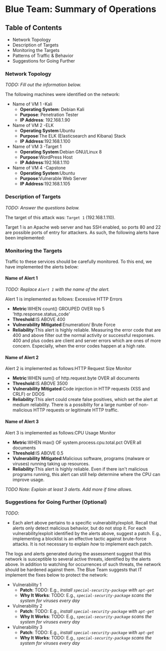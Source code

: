 # Blue Team: Summary of Operations

## Table of Contents
- Network Topology
- Description of Targets
- Monitoring the Targets
- Patterns of Traffic & Behavior
- Suggestions for Going Further

### Network Topology
_TODO: Fill out the information below._

The following machines were identified on the network:
- Name of VM 1 -Kali
  - **Operating System**: Debian Kali
  - **Purpose**: Penetration Tester
  - **IP Address**: 192.168.1.90
- Name of VM 2 -ELK
  - **Operating System**:Ubuntu
  - **Purpose**:The ELK (Elasticsearch and Kibana) Stack
  - **IP Address**:192.168.1.100
- Name of VM 3 -Target 1
  - **Operating System**:Debian GNU/Linux 8
  - **Purpose**:WordPress Host
  - **IP Address**:192.168.1.110
- Name of VM 4 -Capstone
  - **Operating System**:Ubuntu
  - **Purpose**:Vulnerable Web Server
  - **IP Address**:192.168.1.105
  
### Description of Targets
_TODO: Answer the questions below._

The target of this attack was: `Target 1` (192.168.1.110).

Target 1 is an Apache web server and has SSH enabled, so ports 80 and 22 are possible ports of entry for attackers. As such, the following alerts have been implemented:

### Monitoring the Targets

Traffic to these services should be carefully monitored. To this end, we have implemented the alerts below:

#### Name of Alert 1
_TODO: Replace `Alert 1` with the name of the alert._

Alert 1 is implemented as follows: Excessive HTTP Errors
  - **Metric**:WHEN count() GROUPED OVER top 5 'http.response.status_code'
  - **Threshold**:IS ABOVE 400
  - **Vulnerability Mitigated**:Enumeration/ Brute Force
  - **Reliability**:This alert is highly reliable. Measuring the error code that are 400 and above filter out the normal activity or successful responses. 400 and plus codes are client and server errors which are ones of more concern. Especially, when the error codes happen at a high rate.

#### Name of Alert 2
Alert 2 is implemented as follows:HTTP Request Size Monitor
  - **Metric**:WHEN sum() of http.request.byte OVER all documents
  - **Threshold**:IS ABOVE 3500
  - **Vulnerability Mitigated**:Code injection in HTTP requests (XSS and CRLF) or DDOS
  - **Reliability**:This alert could create false positives, which set the alert at medium reliability. There is a possiblity for a large number of non-malicious HTTP requests or legitimate HTTP traffic.

#### Name of Alert 3
Alert 3 is implemented as follows:CPU Usage Monitor
  - **Metric**:WHEN max() OF system.process.cpu.total.pct OVER all documents
  - **Threshold**:IS ABOVE 0.5
  - **Vulnerability Mitigated**:Malicious software, programs (malware or viruses) running taking up resources.
  - **Reliability**:This alert is highly reliable. Even if there isn't malicious programs running, this alert can still help determine where the CPU can improve usage.

_TODO Note: Explain at least 3 alerts. Add more if time allows._

### Suggestions for Going Further (Optional)
_TODO_: 
- Each alert above pertains to a specific vulnerability/exploit. Recall that alerts only detect malicious behavior, but do not stop it. For each vulnerability/exploit identified by the alerts above, suggest a patch. E.g., implementing a blocklist is an effective tactic against brute-force attacks. It is not necessary to explain _how_ to implement each patch.

The logs and alerts generated during the assessment suggest that this network is susceptible to several active threats, identified by the alerts above. In addition to watching for occurrences of such threats, the network should be hardened against them. The Blue Team suggests that IT implement the fixes below to protect the network:
- Vulnerability 1
  - **Patch**: TODO: E.g., _install `special-security-package` with `apt-get`_
  - **Why It Works**: TODO: E.g., _`special-security-package` scans the system for viruses every day_
- Vulnerability 2
  - **Patch**: TODO: E.g., _install `special-security-package` with `apt-get`_
  - **Why It Works**: TODO: E.g., _`special-security-package` scans the system for viruses every day_
- Vulnerability 3
  - **Patch**: TODO: E.g., _install `special-security-package` with `apt-get`_
  - **Why It Works**: TODO: E.g., _`special-security-package` scans the system for viruses every day_
